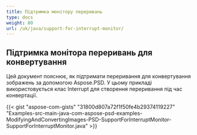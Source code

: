 ```yaml
---
title: Підтримка монітору переривань
type: docs
weight: 80
url: /uk/java/support-for-interrupt-monitor/
---
```


## **Підтримка монітора переривань для конвертування**
Цей документ пояснює, як підтримати переривання для конвертування зображень за допомогою Aspose.PSD. У цьому прикладі використовується клас Interrupt для створення переривання під час конвертації.



{{< gist "aspose-com-gists" "31800d807a72f1f50fe4b29374119227" "Examples-src-main-java-com-aspose-psd-examples-ModifyingAndConvertingImages-PSD-SupportForInterruptMonitor-SupportForInterruptMonitor.java" >}}
